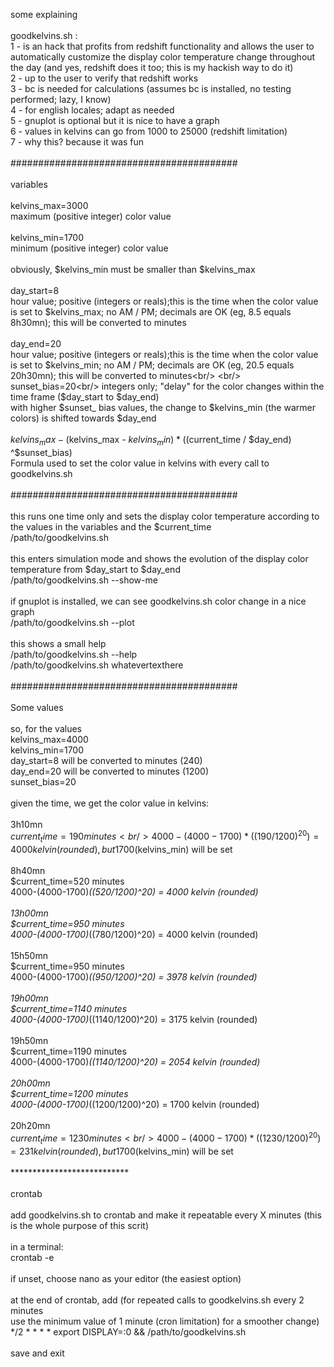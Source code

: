 some explaining<br/>
<br/>
goodkelvins.sh :<br/>
1 - is an hack that profits from redshift functionality and allows the user to automatically customize the display color temperature change throughout the day (and yes, redshift does it too; this is my hackish way to do it)<br/>
2 - up to the user to verify that redshift works<br/>
3 - bc is needed for calculations (assumes bc is installed, no  testing performed; lazy, I know)<br/>
4 - for english locales; adapt as needed<br/>
5 - gnuplot is optional but it is nice to have a graph<br/>
6 - values in kelvins can go from 1000 to 25000 (redshift limitation)<br/>
7 - why this? because it was fun<br/>
 <br/>
#########################################<br/>
<br/>
variables<br/>
<br/>
kelvins_max=3000<br/>
maximum (positive integer) color value<br/>
<br/>
kelvins_min=1700<br/>
minimum (positive integer) color value<br/>
<br/>
obviously, $kelvins_min must be smaller than $kelvins_max<br/>
<br/>
day_start=8<br/>
hour value; positive (integers or reals);this is the time when the color value is set to $kelvins_max; no AM / PM; decimals are OK (eg, 8.5 equals 8h30mn); this will be converted to minutes<br/>
<br/>
day_end=20<br/>
hour value; positive (integers or reals);this is the time when the color value is set to $kelvins_min; no AM / PM; decimals are OK (eg, 20.5 equals 20h30mn); this will be converted to minutes<br/>
<br/>
sunset_bias=20<br/>
integers only; "delay" for the color changes within the time frame ($day_start to $day_end)<br/>
with higher $sunset_ bias values, the change to $kelvins_min (the warmer colors) is shifted towards $day_end<br/>
<br/>
$kelvins_max - ($kelvins_max - $kelvins_min) * (($current_time / $day_end) ^$sunset_bias)<br/>
Formula used to set the color value in kelvins with every call to goodkelvins.sh<br/>
<br/>
#########################################<br/>
<br/>
this runs one time only and sets the display color temperature according to the values in the variables and the $current_time<br/>
/path/to/goodkelvins.sh<br/>
<br/>
this enters simulation mode and shows the evolution of the display color temperature from $day_start to $day_end<br/>
/path/to/goodkelvins.sh --show-me<br/>
<br/>
if gnuplot is installed, we can see goodkelvins.sh color change in a nice graph<br/>
/path/to/goodkelvins.sh --plot<br/>
<br/>
this shows a small help<br/>
/path/to/goodkelvins.sh --help<br/>
/path/to/goodkelvins.sh whatevertexthere<br/>
<br/>
#########################################<br/>
<br/>
Some values<br/>
<br/>
so, for the values<br/>
kelvins_max=4000<br/>
kelvins_min=1700<br/>
day_start=8     will be converted to minutes (240)<br/>
day_end=20     will be converted to minutes (1200)<br/>
sunset_bias=20<br/>
<br/>
given the time, we get the color value in kelvins:<br/>
<br/>
3h10mn<br/>
$current_time=190   minutes<br/>
4000-(4000-1700)*((190/1200)^20) =  4000 kelvin (rounded), but 1700 ($kelvins_min) will be set<br/>
<br/>
8h40mn<br/>
$current_time=520  minutes<br/>
4000-(4000-1700)*((520/1200)^20) = 4000 kelvin (rounded)<br/>
<br/>
13h00mn<br/>
$current_time=950   minutes<br/>
4000-(4000-1700)*((780/1200)^20) = 4000 kelvin (rounded)<br/>
<br/>
15h50mn<br/>
$current_time=950   minutes<br/>
4000-(4000-1700)*((950/1200)^20) = 3978 kelvin (rounded)<br/>
<br/>
19h00mn<br/>
$current_time=1140   minutes<br/>
4000-(4000-1700)*((1140/1200)^20) = 3175 kelvin (rounded)<br/>
<br/>
19h50mn<br/>
$current_time=1190   minutes<br/>
4000-(4000-1700)*((1140/1200)^20) = 2054 kelvin (rounded)<br/>
<br/>
20h00mn<br/>
$current_time=1200   minutes<br/>
4000-(4000-1700)*((1200/1200)^20) = 1700 kelvin (rounded)<br/>
<br/>
20h20mn<br/>
$current_time=1230   minutes<br/>
4000-(4000-1700)*((1230/1200)^20) =  231 kelvin (rounded), but 1700 ($kelvins_min) will be set<br/>
<br/>
***************************<br/>
<br/>
crontab<br/>
<br/>
add goodkelvins.sh to crontab and make it repeatable every X minutes (this is the whole purpose of this scrit)<br/>
<br/>
in a terminal:<br/>
crontab -e <enter><br/>
<br/>
if unset, choose nano as your editor (the easiest option)<br/>
<br/>
at the end of crontab, add (for repeated calls to goodkelvins.sh every 2 minutes<br/>
use the minimum value of 1 minute (cron limitation) for a smoother change)<br/>
*/2 * * * * export DISPLAY=:0 && /path/to/goodkelvins.sh<br/>
<br/>
save and exit<br/>
<control><o><control><x><enter><br/>
